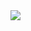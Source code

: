 <a href="https://www.facebook.com/p/MX-Zihad-Hasan-100053496549500">
<img src="https://i.ibb.co/DG4Yg2Z/github-header-image.png" />
</a>
